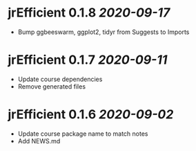 # jrEfficient 0.1.8 _2020-09-17_

  * Bump ggbeeswarm, ggplot2, tidyr from Suggests to Imports

# jrEfficient 0.1.7 _2020-09-11_

  * Update course dependencies
  * Remove generated files

# jrEfficient 0.1.6 _2020-09-02_

  * Update course package name to match notes
  * Add NEWS.md
